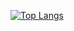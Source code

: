 [![Top Langs](https://github-readme-stats.vercel.app/api/top-langs/?username=rdjanuar&layout=donut-vertical)](https://github.com/anuraghazra/github-readme-stats)
